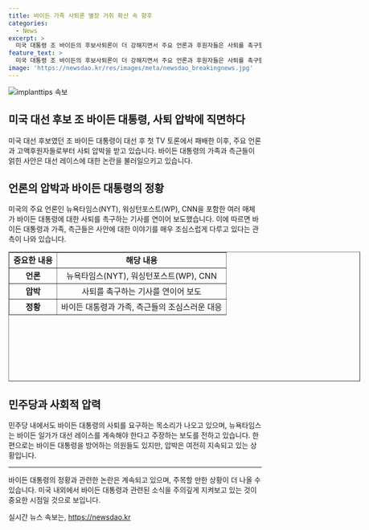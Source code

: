 ```yaml
---
title: 바이든 가족 사퇴론 별장 거취 확산 속 향후
categories:
  - News
excerpt: >
  미국 대통령 조 바이든의 후보사퇴론이 더 강해지면서 주요 언론과 후원자들은 사퇴를 촉구했다. 바이든 대통령의 측근들은 그의 건강과 결정에 대해 혼란스러워하며 바이든의 정치적 영향력을 논의했다. 사퇴 요구는 정치권과 후원자들뿐 아니라 민주당 내에서도 높아졌고, 바이든 대통령의 지탄과 비판이 곳곳에서 들렸다. 그러나 일부 지지자들은 바이든이 계속해서 대선 레이스를 이끌어 나갈 수 있다고 주장했다.
feature_text: >
  미국 대통령 조 바이든의 후보사퇴론이 더 강해지면서 주요 언론과 후원자들은 사퇴를 촉구했다. 바이든 대통령의 측근들은 그의 건강과 결정에 대해 혼란스러워하며 바이든의 정치적 영향력을 논의했다. 사퇴 요구는 정치권과 후원자들뿐 아니라 민주당 내에서도 높아졌고, 바이든 대통령의 지탄과 비판이 곳곳에서 들렸다. 그러나 일부 지지자들은 바이든이 계속해서 대선 레이스를 이끌어 나갈 수 있다고 주장했다.
image: 'https://newsdao.kr/res/images/meta/newsdao_breakingnews.jpg'
---
```


<p><img src="https://newsdao.kr/res/images/meta/newsdao_breakingnews.jpg" alt="implanttips 속보" /></p>

<h2 data-ke-size="size26">미국 대선 후보 조 바이든 대통령, 사퇴 압박에 직면하다</h2>

<p data-ke-size="size16">미국 대선 후보였던 조 바이든 대통령이 대선 후 첫 TV 토론에서 패배한 이후, 주요 언론과 고액후원자들로부터 사퇴 압박을 받고 있습니다. 바이든 대통령의 가족과 측근들이 얽힌 사안은 대선 레이스에 대한 논란을 불러일으키고 있습니다.</p>

<h2 data-ke-size="size26">언론의 압박과 바이든 대통령의 정황</h2>

<p data-ke-size="size16">미국의 주요 언론인 뉴욕타임스(NYT), 워싱턴포스트(WP), CNN을 포함한 여러 매체가 바이든 대통령에 대한 사퇴를 촉구하는 기사를 연이어 보도했습니다. 이에 따르면 바이든 대통령과 가족, 측근들은 사안에 대한 이야기를 매우 조심스럽게 다루고 있다는 관측이 나와 있습니다.</p>

<table style="width: 700px; height: 258px; margin-left: auto; margin-right: auto;" border="1">
<tbody>
<tr>
<td style="text-align: center; height: 17px;"><b>중요한 내용</b></td>
<td style="text-align: center; height: 17px;"><b>해당 내용</b></td>
</tr>
<tr>
<td style="text-align: center; height: 17px;"><b>언론</b></td>
<td style="text-align: center; height: 17px;">뉴욕타임스(NYT), 워싱턴포스트(WP), CNN</td>
</tr>
<tr>
<td style="text-align: center; height: 17px;"><b>압박</b></td>
<td style="text-align: center; height: 17px;">사퇴를 촉구하는 기사를 연이어 보도</td>
</tr>
<tr>
<td style="text-align: center; height: 17px;"><b>정황</b></td>
<td style="text-align: center; height: 17px;">바이든 대통령과 가족, 측근들의 조심스러운 대응</td>
</tr>
</tbody>
</table>

<h2 data-ke-size="size26">민주당과 사회적 압력</h2>

<p data-ke-size="size16">민주당 내에서도 바이든 대통령의 사퇴를 요구하는 목소리가 나오고 있으며, 뉴욕타임스는 바이든 일가가 대선 레이스를 계속해야 한다고 주장하는 보도를 전하고 있습니다. 한편으로는 바이든 대통령을 방어하는 의원들도 있지만, 압박은 여전히 지속되고 있는 상황입니다.</p>

<hr>

<p data-ke-size="size16">바이든 대통령의 정황과 관련한 논란은 계속되고 있으며, 주목할 만한 상황이 더 나올 수 있습니다. 미국 내외에서 바이든 대통령과 관련된 소식을 주의깊게 지켜보고 있는 것이 중요한 시점일 것으로 보입니다.</p>
실시간 뉴스 속보는, <a href="https://newsdao.kr" rel="dofollow">https://newsdao.kr</a>


